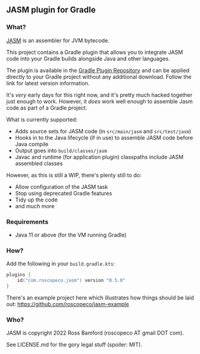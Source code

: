 ## JASM plugin for Gradle

### What?

[JASM](https://github.com/roscopeco/jasm) is an assembler for JVM bytecode. 

This project contains a Gradle plugin that allows you to integrate JASM code into your Gradle builds
alongside Java and other languages. 

The plugin is available in the [Gradle Plugin Repository](https://plugins.gradle.org/plugin/com.roscopeco.jasm)
and can be applied directly to your Gradle project without any additional download. Follow the link
for latest version information.

It's _very_ early days for this right now, and it's pretty much hacked together just enough to work. 
However, it _does_ work well enough to assemble Jasm code as part of a Gradle project.

What is currently supported:

* Adds source sets for JASM code (in `src/main/jasm` and `src/test/jasm`)
* Hooks in to the Java lifecycle (if in use) to assemble JASM code before Java compile
* Output goes into `build/classes/jasm`
* Javac and runtime (for application plugin) classpaths include JASM assembled classes

However, as this is still a WIP, there's plenty still to do:

* Allow configuration of the JASM task
* Stop using deprecated Gradle features
* Tidy up the code
* and much more

### Requirements

* Java 11 or above (for the VM running Gradle)

### How?

Add the following in your `build.gradle.kts`:

```kotlin
plugins {
    id("com.roscopeco.jasm") version "0.5.0"
}
```

There's an example project here which illustrates how things should be laid out: https://github.com/roscopeco/jasm-example

### Who?

JASM is copyright 2022 Ross Bamford (roscopeco AT gmail DOT com). 

See LICENSE.md for the gory legal stuff (spoiler: MIT).
